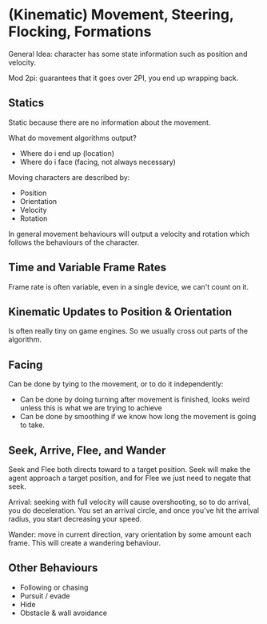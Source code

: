 # (Kinematic) Movement, Steering, Flocking, Formations
General Idea: character has some state information such as position and velocity.

Mod 2pi: guarantees that it goes over 2PI, you end up wrapping back.

## Statics
Static because there are no information about the movement.

What do movement algorithms output?
- Where do i end up (location)
- Where do i face (facing, not always necessary)

Moving characters are described by:
- Position
- Orientation
- Velocity
- Rotation

In general movement behaviours will output a velocity and rotation which follows the behaviours of the character.

## Time and Variable Frame Rates
Frame rate is often variable, even in a single device, we can't count on it.

## Kinematic Updates to Position & Orientation
Is often really tiny on game engines. So we usually cross out parts of the algorithm.

## Facing
Can be done by tying to the movement, or to do it independently:
- Can be done by doing turning after movement is finished, looks weird unless this is what we are trying to achieve
- Can be done by smoothing if we know how long the movement is going to take.

## Seek, Arrive, Flee, and Wander
Seek and Flee both directs toward to a target position. Seek will make the agent approach a target position, and for Flee we just need to negate that seek.

Arrival: seeking with full velocity will cause overshooting, so to do arrival, you do deceleration. You set an arrival circle, and once you've hit the arrival radius, you start decreasing your speed.

Wander: move in current direction, vary orientation by some amount each frame. This will create a wandering behaviour.

## Other Behaviours
- Following or chasing
- Pursuit / evade
- Hide
- Obstacle & wall avoidance
